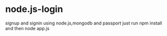 # node.js-login
signup and signin using node.js,mongodb and passport
just run npm install and then node app.js 
